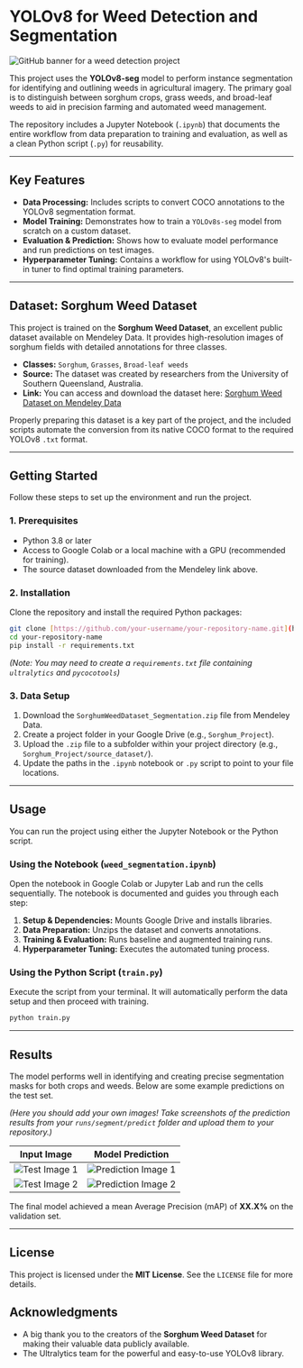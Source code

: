 # YOLOv8 for Weed Detection and Segmentation

![GitHub banner for a weed detection project](https://i.imgur.com/7g8h4kT.png)

This project uses the **YOLOv8-seg** model to perform instance segmentation for identifying and outlining weeds in agricultural imagery. The primary goal is to distinguish between sorghum crops, grass weeds, and broad-leaf weeds to aid in precision farming and automated weed management.

The repository includes a Jupyter Notebook (`.ipynb`) that documents the entire workflow from data preparation to training and evaluation, as well as a clean Python script (`.py`) for reusability.

---

## Key Features

-   **Data Processing:** Includes scripts to convert COCO annotations to the YOLOv8 segmentation format.
-   **Model Training:** Demonstrates how to train a `YOLOv8s-seg` model from scratch on a custom dataset.
-   **Evaluation & Prediction:** Shows how to evaluate model performance and run predictions on test images.
-   **Hyperparameter Tuning:** Contains a workflow for using YOLOv8's built-in tuner to find optimal training parameters.

---

## Dataset: Sorghum Weed Dataset

This project is trained on the **Sorghum Weed Dataset**, an excellent public dataset available on Mendeley Data. It provides high-resolution images of sorghum fields with detailed annotations for three classes.

-   **Classes:** `Sorghum`, `Grasses`, `Broad-leaf weeds`
-   **Source:** The dataset was created by researchers from the University of Southern Queensland, Australia.
-   **Link:** You can access and download the dataset here: [Sorghum Weed Dataset on Mendeley Data](https://data.mendeley.com/datasets/g335n3f524/2)

Properly preparing this dataset is a key part of the project, and the included scripts automate the conversion from its native COCO format to the required YOLOv8 `.txt` format.

---

## Getting Started

Follow these steps to set up the environment and run the project.

### 1. Prerequisites

-   Python 3.8 or later
-   Access to Google Colab or a local machine with a GPU (recommended for training).
-   The source dataset downloaded from the Mendeley link above.

### 2. Installation

Clone the repository and install the required Python packages:

```bash
git clone [https://github.com/your-username/your-repository-name.git](https://github.com/your-username/your-repository-name.git)
cd your-repository-name
pip install -r requirements.txt
```

*(Note: You may need to create a `requirements.txt` file containing `ultralytics` and `pycocotools`)*

### 3. Data Setup

1.  Download the `SorghumWeedDataset_Segmentation.zip` file from Mendeley Data.
2.  Create a project folder in your Google Drive (e.g., `Sorghum_Project`).
3.  Upload the `.zip` file to a subfolder within your project directory (e.g., `Sorghum_Project/source_dataset/`).
4.  Update the paths in the `.ipynb` notebook or `.py` script to point to your file locations.

---

## Usage

You can run the project using either the Jupyter Notebook or the Python script.

### Using the Notebook (`weed_segmentation.ipynb`)

Open the notebook in Google Colab or Jupyter Lab and run the cells sequentially. The notebook is documented and guides you through each step:
1.  **Setup & Dependencies:** Mounts Google Drive and installs libraries.
2.  **Data Preparation:** Unzips the dataset and converts annotations.
3.  **Training & Evaluation:** Runs baseline and augmented training runs.
4.  **Hyperparameter Tuning:** Executes the automated tuning process.

### Using the Python Script (`train.py`)

Execute the script from your terminal. It will automatically perform the data setup and then proceed with training.

```bash
python train.py
```

---

## Results

The model performs well in identifying and creating precise segmentation masks for both crops and weeds. Below are some example predictions on the test set.

*(Here you should add your own images! Take screenshots of the prediction results from your `runs/segment/predict` folder and upload them to your repository.)*

| Input Image                                    | Model Prediction                               |
| ---------------------------------------------- | ---------------------------------------------- |
| ![Test Image 1](placeholder_image_1.jpg)       | ![Prediction Image 1](placeholder_pred_1.jpg)  |
| ![Test Image 2](placeholder_image_2.jpg)       | ![Prediction Image 2](placeholder_pred_2.jpg)  |

The final model achieved a mean Average Precision (mAP) of **XX.X%** on the validation set.

---

## License

This project is licensed under the **MIT License**. See the `LICENSE` file for more details.

## Acknowledgments

-   A big thank you to the creators of the **Sorghum Weed Dataset** for making their valuable data publicly available.
-   The Ultralytics team for the powerful and easy-to-use YOLOv8 library.
